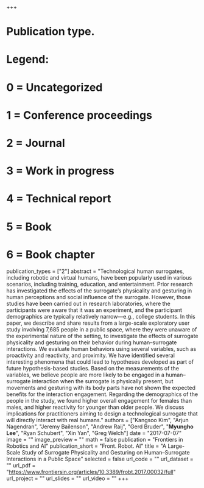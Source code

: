 +++
# Publication type.
# Legend:
# 0 = Uncategorized
# 1 = Conference proceedings
# 2 = Journal
# 3 = Work in progress
# 4 = Technical report
# 5 = Book
# 6 = Book chapter
publication_types = ["2"]
abstract = "Technological human surrogates, including robotic and virtual humans, have been popularly used in various scenarios, including training, education, and entertainment. Prior research has investigated the effects of the surrogate’s physicality and gesturing in human perceptions and social influence of the surrogate. However, those studies have been carried out in research laboratories, where the participants were aware that it was an experiment, and the participant demographics are typically relatively narrow—e.g., college students. In this paper, we describe and share results from a large-scale exploratory user study involving 7,685 people in a public space, where they were unaware of the experimental nature of the setting, to investigate the effects of surrogate physicality and gesturing on their behavior during human–surrogate interactions. We evaluate human behaviors using several variables, such as proactivity and reactivity, and proximity. We have identified several interesting phenomena that could lead to hypotheses developed as part of future hypothesis-based studies. Based on the measurements of the variables, we believe people are more likely to be engaged in a human–surrogate interaction when the surrogate is physically present, but movements and gesturing with its body parts have not shown the expected benefits for the interaction engagement. Regarding the demographics of the people in the study, we found higher overall engagement for females than males, and higher reactivity for younger than older people. We discuss implications for practitioners aiming to design a technological surrogate that will directly interact with real humans."
authors = ["Kangsoo Kim", "Arjun Nagendran", "Jeremy Bailenson", "Andrew Raij", "Gerd Bruder", "**Myungho Lee**", "Ryan Schubert", "Xin Yan", "Greg Welch"]
date = "2017-07-07"
image = ""
image_preview = ""
math = false
publication = "Frontiers in Robotics and AI"
publication_short = "Front. Robot. AI"
title = "A Large-Scale Study of Surrogate Physicality and Gesturing on Human–Surrogate Interactions in a Public Space"
selected = false
url_code = ""
url_dataset = ""
url_pdf = "https://www.frontiersin.org/articles/10.3389/frobt.2017.00032/full"
url_project = ""
url_slides = ""
url_video = ""
+++
